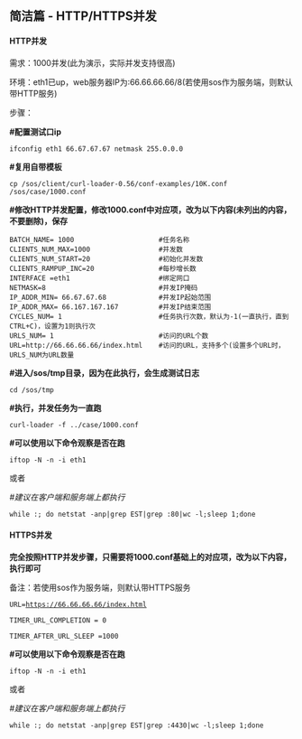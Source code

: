 ## 简洁篇 - HTTP/HTTPS并发

#### **HTTP并发**

需求：1000并发\(此为演示，实际并发支持很高\)

环境：eth1已up，web服务器IP为:66.66.66.66/8\(若使用sos作为服务端，则默认带HTTP服务\)

步骤：

**\#配置测试口ip**

`ifconfig eth1 66.67.67.67 netmask 255.0.0.0`

**\#复用自带模板**

`cp /sos/client/curl-loader-0.56/conf-examples/10K.conf /sos/case/1000.conf`

**\#修改HTTP并发配置，修改1000.conf中对应项，改为以下内容\(未列出的内容，不要删除\)，保存**

```
BATCH_NAME= 1000                     #任务名称
CLIENTS_NUM_MAX=1000                 #并发数
CLIENTS_NUM_START=20                 #初始化并发数
CLIENTS_RAMPUP_INC=20                #每秒增长数
INTERFACE =eth1                      #绑定网口
NETMASK=8                            #并发IP掩码
IP_ADDR_MIN= 66.67.67.68             #并发IP起始范围
IP_ADDR_MAX= 66.167.167.167          #并发IP结束范围
CYCLES_NUM= 1                        #任务执行次数，默认为-1(一直执行，直到CTRL+C)，设置为1则执行次
URLS_NUM= 1                          #访问的URL个数
URL=http://66.66.66.66/index.html    #访问的URL，支持多个(设置多个URL时，URLS_NUM为URL数量
```

**\#进入/sos/tmp目录，因为在此执行，会生成测试日志**

`cd /sos/tmp`

**\#执行，并发任务为一直跑**

`curl-loader -f ../case/1000.conf`

**\#可以使用以下命令观察是否在跑**

`iftop -N -n -i eth1`

或者

_\#建议在客户端和服务端上都执行_

`while :; do netstat -anp|grep EST|grep :80|wc -l;sleep 1;done`

#### **HTTPS并发**

**完全按照HTTP并发步骤，只需要将1000.conf基础上的对应项，改为以下内容，执行即可**

备注：若使用sos作为服务端，则默认带HTTPS服务

`URL=`[`https://66.66.66.66/index.html`](http://66.66.66.66/index.html)

`TIMER_URL_COMPLETION = 0`

`TIMER_AFTER_URL_SLEEP =1000`

**\#可以使用以下命令观察是否在跑**

`iftop -N -n -i eth1`

或者

_\#建议在客户端和服务端上都执行_

`while :; do netstat -anp|grep EST|grep :4430|wc -l;sleep 1;done`

